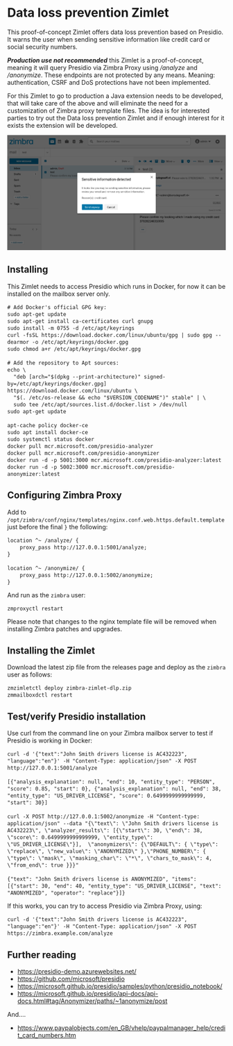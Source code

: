 # Data loss prevention Zimlet

This proof-of-concept Zimlet offers data loss prevention based on Presidio. It warns the user when sending sensitive information like credit card or social security numbers.

***Production use not recommended*** this Zimlet is a proof-of-concept, meaning it will query Presidio via Zimbra Proxy using _/analyze_ and _/anonymize_. These endpoints are not protected by any means. Meaning: authentication, CSRF and DoS protections have not been implemented.

For this Zimlet to go to production a Java extension needs to be developed, that will take care of the above and will eliminate the need for a customization of Zimbra proxy template files. The idea is for interested parties to try out the Data loss prevention Zimlet and if enough interest for it exists the extension will be developed.

![](screenshots/alert.png)

## Installing

This Zimlet needs to access Presidio which runs in Docker, for now it can be installed on the mailbox server only.

```
# Add Docker's official GPG key:
sudo apt-get update
sudo apt-get install ca-certificates curl gnupg
sudo install -m 0755 -d /etc/apt/keyrings
curl -fsSL https://download.docker.com/linux/ubuntu/gpg | sudo gpg --dearmor -o /etc/apt/keyrings/docker.gpg
sudo chmod a+r /etc/apt/keyrings/docker.gpg

# Add the repository to Apt sources:
echo \
  "deb [arch="$(dpkg --print-architecture)" signed-by=/etc/apt/keyrings/docker.gpg] https://download.docker.com/linux/ubuntu \
  "$(. /etc/os-release && echo "$VERSION_CODENAME")" stable" | \
  sudo tee /etc/apt/sources.list.d/docker.list > /dev/null
sudo apt-get update

apt-cache policy docker-ce
sudo apt install docker-ce
sudo systemctl status docker
docker pull mcr.microsoft.com/presidio-analyzer
docker pull mcr.microsoft.com/presidio-anonymizer
docker run -d -p 5001:3000 mcr.microsoft.com/presidio-analyzer:latest
docker run -d -p 5002:3000 mcr.microsoft.com/presidio-anonymizer:latest
```

## Configuring Zimbra Proxy

Add to `/opt/zimbra/conf/nginx/templates/nginx.conf.web.https.default.template` just before the final `}` the following:

```
location ^~ /analyze/ {
    proxy_pass http://127.0.0.1:5001/analyze;
}

location ^~ /anonymize/ {
    proxy_pass http://127.0.0.1:5002/anonymize;
}
```

And run as the `zimbra` user:

```
zmproxyctl restart
```

Please note that changes to the nginx template file will be removed when installing Zimbra patches and upgrades.

## Installing the Zimlet

Download the latest zip file from the releases page and deploy as the `zimbra` user as follows:

```
zmzimletctl deploy zimbra-zimlet-dlp.zip
zmmailboxdctl restart
```

## Test/verify Presidio installation

Use curl from the command line on your Zimbra mailbox server to test if Presidio is working in Docker: 

```
curl -d '{"text":"John Smith drivers license is AC432223", "language":"en"}' -H "Content-Type: application/json" -X POST http://127.0.0.1:5001/analyze

[{"analysis_explanation": null, "end": 10, "entity_type": "PERSON", "score": 0.85, "start": 0}, {"analysis_explanation": null, "end": 38, "entity_type": "US_DRIVER_LICENSE", "score": 0.6499999999999999, "start": 30}]

curl -X POST http://127.0.0.1:5002/anonymize -H "Content-type: application/json" --data "{\"text\": \"John Smith drivers license is AC432223\", \"analyzer_results\": [{\"start\": 30, \"end\": 38, \"score\": 0.6499999999999999, \"entity_type\": \"US_DRIVER_LICENSE\"}],  \"anonymizers\": {\"DEFAULT\": { \"type\": \"replace\", \"new_value\": \"ANONYMIZED\" },\"PHONE_NUMBER\": { \"type\": \"mask\", \"masking_char\": \"*\", \"chars_to_mask\": 4, \"from_end\": true }}}"

{"text": "John Smith drivers license is ANONYMIZED", "items": [{"start": 30, "end": 40, "entity_type": "US_DRIVER_LICENSE", "text": "ANONYMIZED", "operator": "replace"}]}
```

If this works, you can try to access Presidio via Zimbra Proxy, using:

```
curl -d '{"text":"John Smith drivers license is AC432223", "language":"en"}' -H "Content-Type: application/json" -X POST https://zimbra.example.com/analyze
```

## Further reading

- https://presidio-demo.azurewebsites.net/
- https://github.com/microsoft/presidio
- https://microsoft.github.io/presidio/samples/python/presidio_notebook/
- https://microsoft.github.io/presidio/api-docs/api-docs.html#tag/Anonymizer/paths/~1anonymize/post

And....

- https://www.paypalobjects.com/en_GB/vhelp/paypalmanager_help/credit_card_numbers.htm

